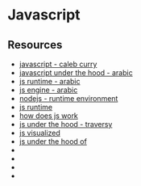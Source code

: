 # Javascript

## Resources

- [javascript - caleb curry](https://www.youtube.com/watch?v=dIu_C5Akino&ab_channel=CalebCurry)
- [javascript under the hood - arabic](https://www.youtube.com/watch?v=CI4MakKiDg8&ab_channel=ShadowCoding)
- [js runtime - arabic](https://www.youtube.com/watch?v=JfxIFiEHpqQ&ab_channel=SecTheater)
- [js engine - arabic](https://www.youtube.com/watch?v=flS3aVAuHAI&ab_channel=AmmarAbdElKarem)
- [nodejs - runtime environment](https://www.youtube.com/watch?v=TAXm_NmXMng&ab_channel=HWilliamPolenz)
- [js runtime](https://www.youtube.com/watch?v=cNhLMDkDuao&ab_channel=TechnoFree)
- [how does js work](https://www.youtube.com/watch?v=pzMj_r8jFdk&ab_channel=WebDevSphere)
- [js under the hood - traversy](https://www.youtube.com/watch?v=oc6faXVc54E&ab_channel=TraversyMedia)
- [js visualized](https://www.youtube.com/@theavocoder/videos)
- [js under the hood of](https://www.youtube.com/@JavaScriptunderthehoodof/videos)
- []()
- []()
- []()
- []()
